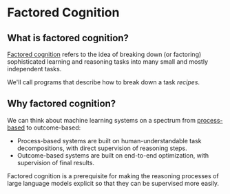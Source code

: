 # Factored Cognition

## What is factored cognition?

[Factored cognition](https://ought.org/research/factored-cognition) refers to the idea of breaking down (or factoring) sophisticated learning and reasoning tasks into many small and mostly independent tasks.

We'll call programs that describe how to break down a task _recipes_.

## Why factored cognition?

We can think about machine learning systems on a spectrum from [process-based](https://ought.org/updates/2022-04-06-process) to outcome-based:

* Process-based systems are built on human-understandable task decompositions, with direct supervision of reasoning steps.
* Outcome-based systems are built on end-to-end optimization, with supervision of final results.

Factored cognition is a prerequisite for making the reasoning processes of large language models explicit so that they can be supervised more easily.
